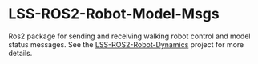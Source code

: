 # LSS-ROS2-Robot-Model-Msgs

Ros2 package for sending and receiving walking robot control and model status messages. See the [LSS-ROS2-Robot-Dynamics](https://github.com/Lynxmotion/LSS-ROS2-Robot-Dynamics) project for more details.

